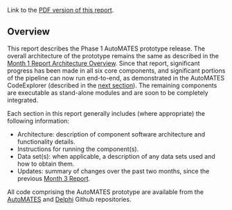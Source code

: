 Link to the [PDF version of this report](ASKE_M5Report_UA-AutoMATES-20190401.pdf).

## Overview

This report describes the Phase 1 AutoMATES prototype release. The overall architecture of the prototype remains the same as described in the [Month 1 Report Architecture Overview](/documentation/deliverable_reports/m1_architecture_report/). Since that report, significant progress has been made in all six core components, and significant portions of the pipeline can now run end-to-end, as demonstrated in the AutoMATES CodeExplorer (described in the [next section](#CodeExplorer)). The remaining components are executable as stand-alone modules and are soon to be completely integrated.

Each section in this report generally includes (where appropriate) the following information:

- Architecture: description of component software architecture and functionality details.
- Instructions for running the component(s).
- Data set(s): when applicable, a description of any data sets used and how to obtain them.
- Updates: summary of changes over the past two months, since the previous [Month 3 Report](https://ml4ai.github.io/automates/documentation/deliverable_reports/m3_report_prototype_system/).

All code comprising the AutoMATES prototype are available from the [AutoMATES](https://github.com/ml4ai/automates) and [Delphi](https://github.com/ml4ai/delphi/) Github repositories.

